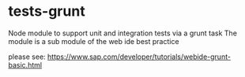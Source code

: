 # tests-grunt
Node module to support unit and integration tests via a grunt task
The module is a sub module of the web ide best practice

please see:
https://www.sap.com/developer/tutorials/webide-grunt-basic.html
